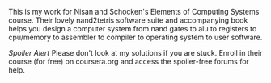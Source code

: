 This is my work for Nisan and Schocken's Elements of Computing Systems course.  Their lovely nand2tetris software suite and accompanying book helps you design a computer system from nand gates to alu to registers to cpu/memory to assembler to compiler to operating system to user software.

*Spoiler Alert*
Please don't look at my solutions if you are stuck.  Enroll in their course (for free) on coursera.org and access the spoiler-free forums for help.

